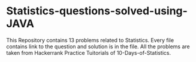 # Statistics-questions-solved-using-JAVA
This Repository contains 13 problems related to Statistics. Every file contains link to the question and solution is in the file.
All the problems are taken from Hackerrank Practice Tuitorials of 10-Days-of-Statistics.
